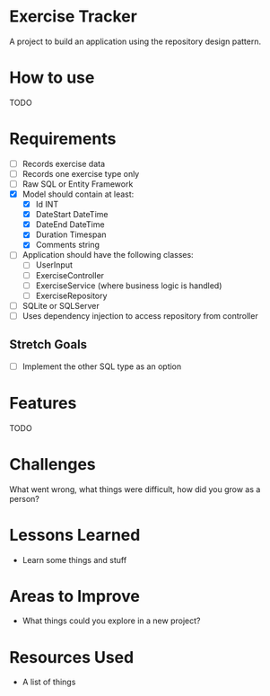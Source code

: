 # Exercise Tracker 

A project to build an application using the repository design pattern.

# How to use

TODO

# Requirements

- [ ] Records exercise data
- [ ] Records one exercise type only
- [ ] Raw SQL or Entity Framework
- [X] Model should contain at least:
  - [X] Id INT
  - [X] DateStart DateTime 
  - [X] DateEnd DateTime
  - [X] Duration Timespan
  - [X] Comments string
- [ ] Application should have the following classes:
  - [ ] UserInput
  - [ ] ExerciseController
  - [ ] ExerciseService (where business logic is handled)
  - [ ] ExerciseRepository
- [ ] SQLite or SQLServer
- [ ] Uses dependency injection to access repository from controller

## Stretch Goals

- [ ] Implement the other SQL type as an option 

# Features

TODO

# Challenges

What went wrong, what things were difficult, how did you grow as a person?

# Lessons Learned

- Learn some things and stuff

# Areas to Improve

- What things could you explore in a new project?

# Resources Used

- A list of things
